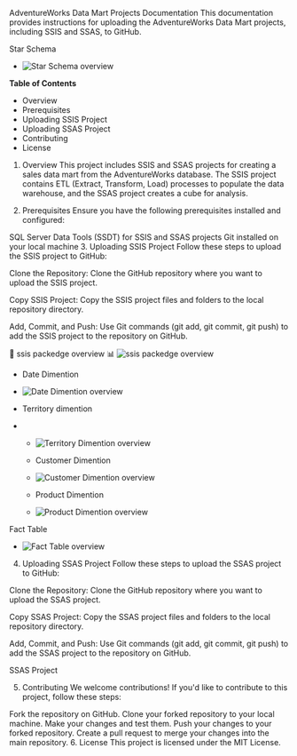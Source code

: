 AdventureWorks Data Mart Projects Documentation
This documentation provides instructions for uploading the AdventureWorks Data Mart projects, including SSIS and SSAS, to GitHub.


Star Schema 

  -  ![Star Schema overview](https://github.com/Abdullah28-gheyad/Adventur-Works-DataMart/blob/master/star_schema.png)

**Table of Contents**
- Overview
- Prerequisites
- Uploading SSIS Project
- Uploading SSAS Project
- Contributing
- License
1. Overview
This project includes SSIS and SSAS projects for creating a sales data mart from the AdventureWorks database. The SSIS project contains ETL (Extract, Transform, Load) processes to populate the data warehouse, and the SSAS project creates a cube for analysis.

2. Prerequisites
Ensure you have the following prerequisites installed and configured:

SQL Server Data Tools (SSDT) for SSIS and SSAS projects
Git installed on your local machine
3. Uploading SSIS Project
Follow these steps to upload the SSIS project to GitHub:

Clone the Repository:
Clone the GitHub repository where you want to upload the SSIS project.

Copy SSIS Project:
Copy the SSIS project files and folders to the local repository directory.

Add, Commit, and Push:
Use Git commands (git add, git commit, git push) to add the SSIS project to the repository on GitHub.

🏥 ssis packedge overview 📊
![ssis packedge overview](https://github.com/Abdullah28-gheyad/Adventur-Works-DataMart/blob/master/Control_Flow.png)

- Date Dimention

- ![Date Dimention overview](https://github.com/Abdullah28-gheyad/Adventur-Works-DataMart/blob/master/Date_dimention.png)

- Territory dimention

- - ![Territory Dimention overview](https://github.com/Abdullah28-gheyad/Adventur-Works-DataMart/blob/master/Territ_Dim.png)
 
  - Customer Dimention
 
  -  ![Customer Dimention overview](https://github.com/Abdullah28-gheyad/Adventur-Works-DataMart/blob/master/customer_dimention.png)
 
  - Product Dimention
 
  -  ![Product Dimention overview](https://github.com/Abdullah28-gheyad/Adventur-Works-DataMart/blob/master/product_dimention.png)
 

Fact Table 


  -  ![Fact Table overview](https://github.com/Abdullah28-gheyad/Adventur-Works-DataMart/blob/master/fact_table.png)



4. Uploading SSAS Project
Follow these steps to upload the SSAS project to GitHub:

Clone the Repository:
Clone the GitHub repository where you want to upload the SSAS project.

Copy SSAS Project:
Copy the SSAS project files and folders to the local repository directory.

Add, Commit, and Push:
Use Git commands (git add, git commit, git push) to add the SSAS project to the repository on GitHub.

SSAS Project

5. Contributing
We welcome contributions! If you'd like to contribute to this project, follow these steps:

Fork the repository on GitHub.
Clone your forked repository to your local machine.
Make your changes and test them.
Push your changes to your forked repository.
Create a pull request to merge your changes into the main repository.
6. License
This project is licensed under the MIT License.

